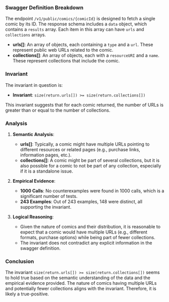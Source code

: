 ### Swagger Definition Breakdown

The endpoint `/v1/public/comics/{comicId}` is designed to fetch a single comic by its ID. The response schema includes a `data` object, which contains a `results` array. Each item in this array can have `urls` and `collections` arrays.

- **urls[]**: An array of objects, each containing a `type` and a `url`. These represent public web URLs related to the comic.
- **collections[]**: An array of objects, each with a `resourceURI` and a `name`. These represent collections that include the comic.

### Invariant

The invariant in question is:

- **Invariant**: `size(return.urls[]) >= size(return.collections[])`

This invariant suggests that for each comic returned, the number of URLs is greater than or equal to the number of collections.

### Analysis

1. **Semantic Analysis**:
   - **urls[]**: Typically, a comic might have multiple URLs pointing to different resources or related pages (e.g., purchase links, information pages, etc.).
   - **collections[]**: A comic might be part of several collections, but it is also possible for a comic to not be part of any collection, especially if it is a standalone issue.

2. **Empirical Evidence**:
   - **1000 Calls**: No counterexamples were found in 1000 calls, which is a significant number of tests.
   - **243 Examples**: Out of 243 examples, 148 were distinct, all supporting the invariant.

3. **Logical Reasoning**:
   - Given the nature of comics and their distribution, it is reasonable to expect that a comic would have multiple URLs (e.g., different formats, purchase options) while being part of fewer collections.
   - The invariant does not contradict any explicit information in the swagger definition.

### Conclusion

The invariant `size(return.urls[]) >= size(return.collections[])` seems to hold true based on the semantic understanding of the data and the empirical evidence provided. The nature of comics having multiple URLs and potentially fewer collections aligns with the invariant. Therefore, it is likely a true-positive.
